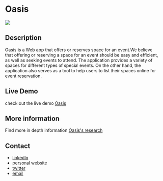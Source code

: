 # Oasis

<img src ="https://github.com/osgoodgunawan/Oasis-1/blob/master/images/home.png"/>

## Description 
Oasis is a Web app that offers or reserves space for an event.We believe that offering or reserving a space for an event should be easy and efficient, as well as seeking events to attend. The application provides a variety of spaces for different types of special events. On the other hand, the application also serves as a tool to help users to list their spaces online for event reservation.

## Live Demo 
check out the live demo [Oasis](https://sergiov98.github.io/Oasis/index.html)

## More information
Find more in depth information [Oasis's research](https://www.osgoodgunawan.me/oasis)

## Contact
- [linkedIn](https://www.linkedin.com/in/osgood-gunawan-973a5993/)
- [personal website](https://www.osgoodgunawan.me/)
- [twitter](https://twitter.com/osgoodgunawan)
- [email](https://mail.google.com/mail/u/0/?view=cm&fs=1&tf=1&source=mailto&to=osgoodgunawan@hotmail.com)











